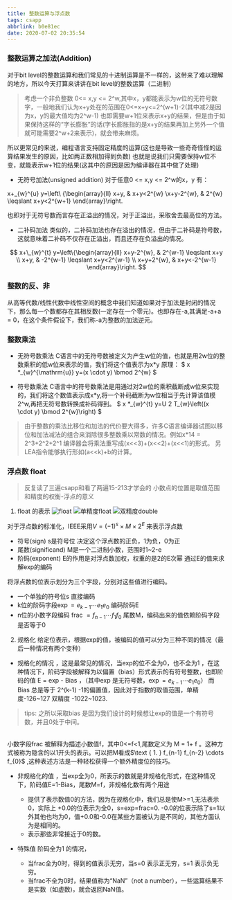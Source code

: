 ```yaml
---
title: 整数运算与浮点数
tags: csapp
abbrlink: b0e81ec
date: 2020-07-02 20:35:54
---
```


### 整数运算之加法(Addition)
对于bit level的整数运算和我们常见的十进制运算是不一样的，这带来了难以理解的地方，所以今天打算来讲讲在bit level的整数运算（二进制）
> 考虑一个非负整数 0<= x,y <= 2^w,其中x，y都能表示为w位的无符号数字，一般地我们认为x+y处在的范围在0<=x+y<=2^(w+1)-2(其中减2是因为x，y的最大值均为2^w-1) 也即需要w+1位来表示x+y的结果，但是由于如果保持这样的“字长膨胀”的话(字长膨胀指的是x+y的结果再加上另外一个值 就可能需要2^w+2来表示)，就会带来麻烦。

所以更常见的来说，编程语言支持固定精度的运算(这也是导致一些奇奇怪怪的运算结果发生的原因，比如两正数相加得到负数) 也就是说我们只需要保持w位不变，就能表示w+1位的结果(这其中的原因是因为编译器在其中做了处理)

- 无符号加法(unsigned addition)
对于任意0 <= x,y <= 2^w的x，y 有：

 x+\_{w}^{u} y=\left\ {\begin{array}{ll}
x+y, & x+y<2^{w} \\x+y-2^{w}, & 2^{w} \leqslant x+y<2^{w+1}
\end{array}\right. 

也即对于无符号数而言存在正溢出的情况，对于正溢出，采取舍去最高位的方法。

- 二补码加法
类似的，二补码加法也存在溢出的情况，但由于二补码是符号数，这就意味着二补码不仅存在正溢出，而且还存在负溢出的情况。

$$ x+\_{w}^{t} y=\left\{\begin{array}{ll}
x+y-2^{w}, & 2^{w-1} \leqslant x+y \\
x+y, & -2^{w-1} \leqslant x+y<2^{w-1} \\
x+y+2^{w}, & x+y<-2^{w-1}
\end{array}\right. $$

### 整数的反、非
从高等代数/线性代数中线性空间的概念中我们知道如果对于加法是封闭的情况下，那么每一个数都存在其相反数(一定存在一个零元)。也即存在-a,其满足-a+a = 0，在这个条件假设下，我们称-a为整数的加法逆元。

### 整数乘法
- 无符号数乘法 
C语言中的无符号数被定义为产生w位的值，也就是用2w位的整数乘积的低w位来表示的值，我们将这个值表示为x\*y
原理：
$ x \*\_{w}^{\mathrm{u}} y=(x \cdot y) \bmod 2^{w} $ 

- 符号数乘法
C语言中的符号数乘法是用通过对2w位的乘积截断成w位来实现的，我们将这个数值表示成x\*y,将一个补码截断为w位相当于先计算该值模2^w,再把无符号数转换成补码得到。
$ x \*\_{w}^{t} y=U 2 T_{w}\left((x \cdot y) \bmod 2^{w}\right) $

> 由于整数的乘法比移位和加法的代价要大得多，许多C语言编译器试图以移位和加法减法的组合来消除很多整数乘以常数的情况。例如x\*14 = 2^3+2^2+2^1 编译器会将乘法重写成(x<<3)+(x<<2)+(x<<1)的形式。 另LEA指令能够执行形如(a<<k)+b的计算。

### 浮点数 float
> 反复读了三遍csapp和看了两遍15-213才学会的
小数点的位置是取值范围和精度的权衡-浮点的意义

1. float 的表示
![float](http://ts.githublearn.top/images/2020/07/03/float.png)
![单精度float](http://ts.githublearn.top/images/2020/07/03/float_32.png)
![双精度double](http://ts.githublearn.top/images/2020/07/03/long.png)

对于浮点数的标准化，IEEE采用$V=(-1)^{s} \times M \times 2^{E}$ 来表示浮点数
- 符号(sign) s是符号位 决定这个浮点数的正负，1为负，0为正
- 尾数(significand) M是一个二进制小数，范围时1\~2-e 
- 阶码(exponent) E的作用是对浮点数加权，权重的是2的E次幂 通过E的值来求解exp的编码

将浮点数的位表示划分为三个字段，分别对这些值进行编码。
- 一个单独的符号位s 直接编码
- k位的阶码字段$\exp =e_{k-1} \cdots e_{1} e_{0}$ 编码阶码E
- n位的小数字段编码$\text { frac }=f_{n-1} \cdots f_{1} f_{0}$ 尾数M，编码出来的值依赖阶码字段是否等于0

2. 规格化
给定位表示，根据exp的值，被编码的值可以分为三种不同的情况（最后一种情况有两个变种）
- 规格化的情况 ，这是最常见的情况，当exp的位不全为0，也不全为1 ，在这种情况下，阶码字段被解释为以偏置（bias）形式表示的有符号整数，也即阶码的值 E = exp - Bias ，（其中exp 是无符号数，$\exp =e_{k-1} \cdots e_{1} e_{0}$）
而Bias 总是等于 2^(k-1) -1的偏置值，因此对于指数的取值范围，单精度-126\~127 双精度 -1022\~1023.
> tips: 之所以采取bias 是因为我们设计的时候想让exp的值是一个有符号数，并且0处于中间。
<br>
小数字段frac 被解释为描述小数值f，其中0<=f<1,尾数定义为 M = 1+ f 。这种方式被称为隐含的以1开头的表示。可以把M看成$\text { 1. } f_{n-1} f_{n-2} \cdots f_{0}$ ,这种表述方法是一种轻松获得一个额外精度位的技巧。

- 非规格化的值 ，当exp全为0，所表示的数就是非规格化形式，在这种情况下，阶码值E=1-Bias，尾数M=f，非规格化数有两个用途
	- 提供了表示数值0的方法，因为在规格化中，我们总是使M>=1,无法表示0，实际上 +0.0的位表示为全0，s=exp=frac=0. -0.0的位表示除了s=1以外其他也均为0，值+0.0和-0.0在某些方面被认为是不同的，其他方面认为是相同的。
	- 表示那些非常接近于0的数。

- 特殊值 阶码全为1 的情况，
	- 当frac全为0时，得到的值表示无穷，当s=0 表示正无穷，s=1 表示负无穷。
	- 当frac不全为0时，结果值称为“NaN”（not a number），一些运算结果不是实数（如虚数)，就会返回NaN值。 